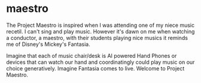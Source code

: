 # maestro

The Project Maestro is inspired when I was attending one of my niece music recetil. I can't sing and play music. However it's dawn on me when watching a conductor, a maestro, with their students playing nice musics it reminds me of Disney's Mickey's Fantasia. 

Imagine that each of music chair/desk is AI powered Hand Phones or devices that can watch our hand and coordinatingly could play music on our choice generatively. Imagine Fantasia comes to live. Welcome to Project Maestro.

